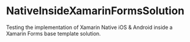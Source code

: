 # NativeInsideXamarinFormsSolution
 Testing the implementation of Xamarin Native iOS & Android inside a Xamarin Forms base template solution.
